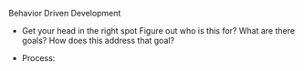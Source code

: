 Behavior Driven Development
- Get your head in the right spot
  Figure out who is this for?
  What are there goals?
  How does this address that goal?

- Process:
  
